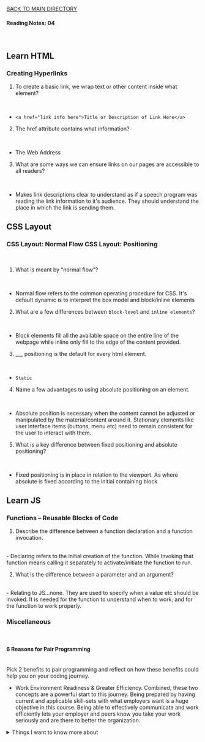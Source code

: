 [BACK TO MAIN DIRECTORY](../README.md)

#### Reading Notes: 04
<br>

## Learn HTML

### Creating Hyperlinks

1. To create a basic link, we wrap text or other content inside what element?
<br>

- `<a href="link info here">Title or Description of Link Here</a>`

2. The href attribute contains what information?
<br>

- The Web Address

3. What are some ways we can ensure links on our pages are accessible to all readers?
<br>

 - Makes link descriptions clear to understand as if a speech program was reading the link information to it's audience. They should understand the place in which the link is sending them.

## CSS Layout

### CSS Layout: Normal Flow CSS Layout: Positioning
<br>

1. What is meant by “normal flow”?
<br>

- Normal flow refers to the common operating procedure for CSS. It's default dynamic is to interpret the box model and block/inline elements

2. What are a few differences between `block-level` and `inline elements`?
<br>

- Block elements fill all the available space on the entire line of the webpage while inline only fill to the edge of the content provided.

3. ___ positioning is the default for every html element.
<br>

- `Static`

4. Name a few advantages to using absolute positioning on an element.
<br>

- Absolute position is necessary when the content cannot be adjusted or manipulated by the material/content around it. Stationary elements like user interface items (buttons, menu etc) need to remain consistent for the user to interact with them.

5. What is a key difference between fixed positioning and absolute positioning?
<br>

- Fixed positioning is in place in relation to the viewport. As where absolute is fixed according to the initial containing block


## Learn JS

### Functions – Reusable Blocks of Code

1. Describe the difference between a function declaration and a function invocation.
<br>
 - Declaring refers to the initial creation of the function. While Invoking that function means calling it separately to activate/initiate the function to run.

2. What is the difference between a parameter and an argument?
<br>
 - Relating to JS...none. They are used to specify when a value etc should be invoked. It is needed for the function to understand when to work, and for the function to work properly.


### Miscellaneous
<br>

#### 6 Reasons for Pair Programming
<br>
Pick 2 benefits to pair programming and reflect on how these benefits could help you on your coding journey.

- Work Environment Readiness & Greater Efficiency. Combined, these two concepts are a powerful start to this journey. Being prepared by having current and applicable skill-sets with what employers want is a huge objective in this course. Being able to effectively communicate and work efficiently lets your employer and peers know you take your work seriously and are there to better the organization.


<details>
<summary>Things I want to know more about</summary>

Begin writing here...
  
</details>
